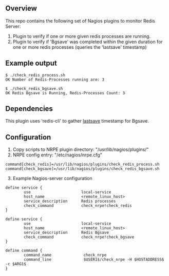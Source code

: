 ## Overview
This repo contains the following set of Nagios plugins to monitor Redis Server:
1. Plugin to verify if one or more given redis processes are running.
2. Plugin to verify if 'Bgsave' was completed within the given duration for one or more redis processes (queries the 'lastsave' timestamp)

## Example output

```
$ ./check_redis_process.sh
OK Number of Redis-Processes running are: 3
 
$ ./check_redis_bgsave.sh
OK Redis Bgsave is Running, Redis-Processes Count: 3
```

## Dependencies
This plugin uses 'redis-cli' to gather [lastsave](https://redis.io/commands/LASTSAVE) timestamp for Bgsave.

## Configuration
1. Copy scripts to NRPE plugin directory: "/usr/lib/nagios/plugins/"
2. NRPE config entry: "/etc/nagios/nrpe.cfg"
```
command[check_redis]=/usr/lib/nagios/plugins/check_redis_process.sh
command[check_bgsave]=/usr/lib/nagios/plugins/check_redis_bgsave.sh
```
3. Example Nagios-server configuration
```
define service {
        use                      local-service
        host_name                <remote_linux_host>
        service_description      Redis processes
        check_command            check_nrpe!check_redis
}

define service {
        use                      local-service
        host_name                <remote_linux_host>
        service_description      Redis Bgsave
        check_command            check_nrpe!check_bgsave
}

define command {
        command_name              check_nrpe
        command_line              $USER1$/check_nrpe -H $HOSTADDRESS$ -c $ARG1$
}
```
